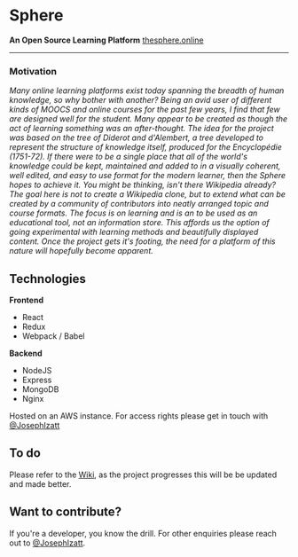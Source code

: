 # **Sphere**
**An Open Source Learning Platform**
[thesphere.online](https://www.thesphere.online)

---

### Motivation

_Many online learning platforms exist today spanning the breadth of human knowledge, so why bother with another? Being an avid user of different kinds of MOOCS and online courses for the past few years, I find that few are designed well for the student. Many appear to be created as though the act of learning something was an after-thought. The idea for the project was based on the tree of Diderot and d'Alembert, a tree developed to represent the structure of knowledge itself, produced for the Encyclopédie (1751-72). If there were to be a single place that all of the world's knowledge could be kept, maintained and added to in a visually coherent, well edited, and easy to use format for the modern learner, then the Sphere hopes to achieve it. You might be thinking, isn't there Wikipedia already? The goal here is not to create a Wikipedia clone, but to extend what can be created by a community of contributors into neatly arranged topic and course formats. The focus is on learning and is an to be used as an educational tool, not an information store. This affords us the option of going experimental with learning methods and beautifully displayed content. Once the project gets it's footing, the need for a platform of this nature will hopefully become apparent._


## Technologies

**Frontend**
* React
* Redux
* Webpack / Babel

**Backend**
* NodeJS
* Express
* MongoDB
* Nginx

Hosted on an AWS instance. For access rights please get in touch with [@JosephIzatt](https://twitter.com/JosephIzatt)


## To do

Please refer to the [Wiki](https://github.com/teamsphere/Sphere/wiki), as the project progresses this will be be updated and made better.


## Want to contribute?

If you're a developer, you know the drill. For other enquiries please reach out to [@JosephIzatt](https://twitter.com/JosephIzatt).
